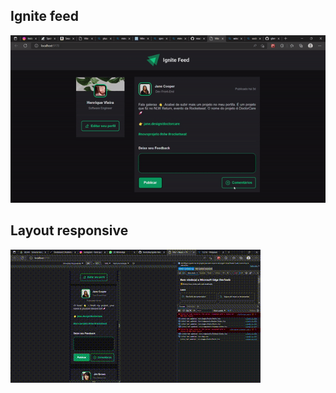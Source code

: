 ## Ignite feed

![preview](./docs/ezgif.com-gif-maker.gif)

## Layout responsive

![preview-responsive](./docs/responsive.gif)

